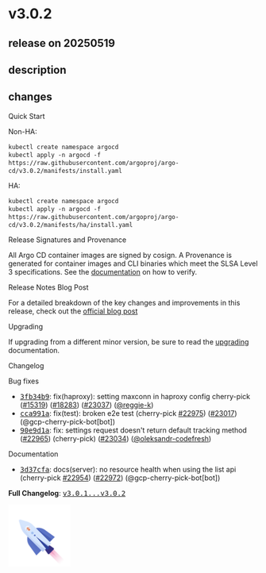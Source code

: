 # v3.0.2

## release on 20250519
## description
## changes
Quick Start

Non-HA:

    kubectl create namespace argocd
    kubectl apply -n argocd -f https://raw.githubusercontent.com/argoproj/argo-cd/v3.0.2/manifests/install.yaml

HA:

    kubectl create namespace argocd
    kubectl apply -n argocd -f https://raw.githubusercontent.com/argoproj/argo-cd/v3.0.2/manifests/ha/install.yaml

Release Signatures and Provenance

All Argo CD container images are signed by cosign. A Provenance is generated for container images and CLI binaries which meet the SLSA Level 3 specifications. See the <a href="https://argo-cd.readthedocs.io/en/stable/operator-manual/signed-release-assets" rel="nofollow">documentation</a> on how to verify.

Release Notes Blog Post

For a detailed breakdown of the key changes and improvements in this release, check out the <a href="https://blog.argoproj.io/argo-cd-v2-14-release-candidate-57a664791e2a" rel="nofollow">official blog post</a>

Upgrading

If upgrading from a different minor version, be sure to read the <a href="https://argo-cd.readthedocs.io/en/stable/operator-manual/upgrading/overview/" rel="nofollow">upgrading</a> documentation.

Changelog

Bug fixes

* <a class="commit-link" data-hovercard-type="commit" data-hovercard-url="https://github.com/argoproj/argo-cd/commit/3fb34b99de2a87334fc0bdd3dc183d1e8ed4daf4/hovercard" href="https://github.com/argoproj/argo-cd/commit/3fb34b99de2a87334fc0bdd3dc183d1e8ed4daf4"><tt>3fb34b9</tt></a>: fix(haproxy): setting maxconn in haproxy config cherry-pick (<a class="issue-link js-issue-link" data-error-text="Failed to load title" data-id="1877495995" data-permission-text="Title is private" data-url="https://github.com/argoproj/argo-cd/issues/15319" data-hovercard-type="issue" data-hovercard-url="/argoproj/argo-cd/issues/15319/hovercard" href="https://github.com/argoproj/argo-cd/issues/15319">#15319</a>) (<a class="issue-link js-issue-link" data-error-text="Failed to load title" data-id="2304892178" data-permission-text="Title is private" data-url="https://github.com/argoproj/argo-cd/issues/18283" data-hovercard-type="pull_request" data-hovercard-url="/argoproj/argo-cd/pull/18283/hovercard" href="https://github.com/argoproj/argo-cd/pull/18283">#18283</a>) (<a class="issue-link js-issue-link" data-error-text="Failed to load title" data-id="3073447533" data-permission-text="Title is private" data-url="https://github.com/argoproj/argo-cd/issues/23037" data-hovercard-type="pull_request" data-hovercard-url="/argoproj/argo-cd/pull/23037/hovercard" href="https://github.com/argoproj/argo-cd/pull/23037">#23037</a>) (<a class="user-mention notranslate" data-hovercard-type="user" data-hovercard-url="/users/reggie-k/hovercard" data-octo-click="hovercard-link-click" data-octo-dimensions="link_type:self" href="https://github.com/reggie-k">@reggie-k</a>)
* <a class="commit-link" data-hovercard-type="commit" data-hovercard-url="https://github.com/argoproj/argo-cd/commit/cca991a018d03d1b1ddb5a03ad82878d9cde6039/hovercard" href="https://github.com/argoproj/argo-cd/commit/cca991a018d03d1b1ddb5a03ad82878d9cde6039"><tt>cca991a</tt></a>: fix(test): broken e2e test (cherry-pick <a class="issue-link js-issue-link" data-error-text="Failed to load title" data-id="3063692280" data-permission-text="Title is private" data-url="https://github.com/argoproj/argo-cd/issues/22975" data-hovercard-type="pull_request" data-hovercard-url="/argoproj/argo-cd/pull/22975/hovercard" href="https://github.com/argoproj/argo-cd/pull/22975">#22975</a>) (<a class="issue-link js-issue-link" data-error-text="Failed to load title" data-id="3069494099" data-permission-text="Title is private" data-url="https://github.com/argoproj/argo-cd/issues/23017" data-hovercard-type="pull_request" data-hovercard-url="/argoproj/argo-cd/pull/23017/hovercard" href="https://github.com/argoproj/argo-cd/pull/23017">#23017</a>) (@gcp-cherry-pick-bot[bot])
* <a class="commit-link" data-hovercard-type="commit" data-hovercard-url="https://github.com/argoproj/argo-cd/commit/90e9d1a5ad10207c37d85801024828559a6c6154/hovercard" href="https://github.com/argoproj/argo-cd/commit/90e9d1a5ad10207c37d85801024828559a6c6154"><tt>90e9d1a</tt></a>: fix: settings request doesn't return default tracking method (<a class="issue-link js-issue-link" data-error-text="Failed to load title" data-id="3062445851" data-permission-text="Title is private" data-url="https://github.com/argoproj/argo-cd/issues/22965" data-hovercard-type="pull_request" data-hovercard-url="/argoproj/argo-cd/pull/22965/hovercard" href="https://github.com/argoproj/argo-cd/pull/22965">#22965</a>) (cherry-pick) (<a class="issue-link js-issue-link" data-error-text="Failed to load title" data-id="3072685409" data-permission-text="Title is private" data-url="https://github.com/argoproj/argo-cd/issues/23034" data-hovercard-type="pull_request" data-hovercard-url="/argoproj/argo-cd/pull/23034/hovercard" href="https://github.com/argoproj/argo-cd/pull/23034">#23034</a>) (<a class="user-mention notranslate" data-hovercard-type="user" data-hovercard-url="/users/oleksandr-codefresh/hovercard" data-octo-click="hovercard-link-click" data-octo-dimensions="link_type:self" href="https://github.com/oleksandr-codefresh">@oleksandr-codefresh</a>)

Documentation

* <a class="commit-link" data-hovercard-type="commit" data-hovercard-url="https://github.com/argoproj/argo-cd/commit/3d37cfac04bb4b0a372f2bd7598cfa08bd39ba9f/hovercard" href="https://github.com/argoproj/argo-cd/commit/3d37cfac04bb4b0a372f2bd7598cfa08bd39ba9f"><tt>3d37cfa</tt></a>: docs(server): no resource health when using the list api (cherry-pick <a class="issue-link js-issue-link" data-error-text="Failed to load title" data-id="3061240864" data-permission-text="Title is private" data-url="https://github.com/argoproj/argo-cd/issues/22954" data-hovercard-type="pull_request" data-hovercard-url="/argoproj/argo-cd/pull/22954/hovercard" href="https://github.com/argoproj/argo-cd/pull/22954">#22954</a>) (<a class="issue-link js-issue-link" data-error-text="Failed to load title" data-id="3063552664" data-permission-text="Title is private" data-url="https://github.com/argoproj/argo-cd/issues/22972" data-hovercard-type="pull_request" data-hovercard-url="/argoproj/argo-cd/pull/22972/hovercard" href="https://github.com/argoproj/argo-cd/pull/22972">#22972</a>) (@gcp-cherry-pick-bot[bot])

<strong>Full Changelog</strong>: <a class="commit-link" href="https://github.com/argoproj/argo-cd/compare/v3.0.1...v3.0.2"><tt>v3.0.1...v3.0.2</tt></a>

<a href="https://argoproj.github.io/cd/" rel="nofollow"><img src="https://raw.githubusercontent.com/argoproj/argo-site/master/content/pages/cd/gitops-cd.png" width="25%" style="max-width: 100%;"></a>


